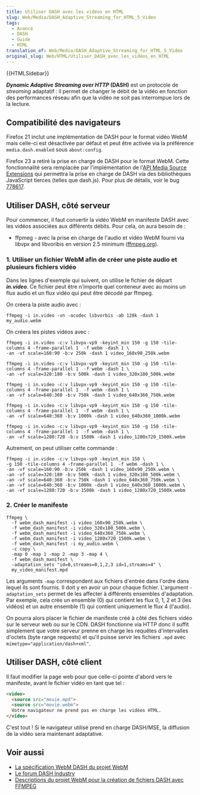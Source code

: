 ```yaml
---
title: Utiliser DASH avec les vidéos en HTML
slug: Web/Media/DASH_Adaptive_Streaming_for_HTML_5_Video
tags:
  - Avancé
  - DASH
  - Guide
  - HTML
translation_of: Web/Media/DASH_Adaptive_Streaming_for_HTML_5_Video
original_slug: Web/HTML/Utiliser_DASH_avec_les_vidéos_en_HTML
---
```

{{HTMLSidebar}}

**_Dynamic Adaptive Streaming over HTTP_ (DASH)** est un protocole de _streaming_ adaptatif : il permet de changer le débit de la vidéo en fonction des performances réseau afin que la vidéo ne soit pas interrompue lors de la lecture.

## Compatibilité des navigateurs

Firefox 21 inclut une implémentation de DASH pour le format vidéo WebM mais celle-ci est désactivée par défaut et peut être activée via la préférence `media.dash.enabled` sous `about:config`.

Firefox 23 a retiré la prise en charge de DASH pour le format WebM. Cette fonctionnalité sera remplacée par l'implémentation de l'[API Media Source Extensions](http://www.w3.org/TR/media-source/) qui permettra la prise en charge de DASH via des bibliothèques JavaScript tierces (telles que dash.js). Pour plus de détails, voir le bug [778617](https://bugzilla.mozilla.org/show_bug.cgi?id=778617).

## Utiliser DASH, côté serveur

Pour commencer, il faut convertir la vidéo WebM en manifeste DASH avec les vidéos associées aux différents débits. Pour cela, on aura besoin de :

- ffpmeg - avec la prise en charge de l'audio et vidéo WebM fourni via libvpx and libvoribis en version 2.5 minimum ([ffmpeg.org](http://www.ffmpeg.org/)).

### 1. Utiliser un fichier WebM afin de créer une piste audio et plusieurs fichiers vidéo

Dans les lignes d'exemple qui suivent, on utilise le fichier de départ **_in.video_**. Ce fichier peut être n'importe quel conteneur avec au moins un flux audio et un flux vidéo qui peut être décodé par ffmpeg.

On créera la piste audio avec :

    ffmpeg -i in.video -vn -acodec libvorbis -ab 128k -dash 1 my_audio.webm

On créera les pistes vidéos avec :

    ffmpeg -i in.video -c:v libvpx-vp9 -keyint_min 150 -g 150 -tile-columns 4 -frame-parallel 1  -f webm -dash 1 \
    -an -vf scale=160:90 -b:v 250k -dash 1 video_160x90_250k.webm

    ffmpeg -i in.video -c:v libvpx-vp9 -keyint_min 150 -g 150 -tile-columns 4 -frame-parallel 1  -f webm -dash 1 \
    -an -vf scale=320:180 -b:v 500k -dash 1 video_320x180_500k.webm

    ffmpeg -i in.video -c:v libvpx-vp9 -keyint_min 150 -g 150 -tile-columns 4 -frame-parallel 1  -f webm -dash 1 \
    -an -vf scale=640:360 -b:v 750k -dash 1 video_640x360_750k.webm

    ffmpeg -i in.video -c:v libvpx-vp9 -keyint_min 150 -g 150 -tile-columns 4 -frame-parallel 1  -f webm -dash 1 \
    -an -vf scale=640:360 -b:v 1000k -dash 1 video_640x360_1000k.webm

    ffmpeg -i in.video -c:v libvpx-vp9 -keyint_min 150 -g 150 -tile-columns 4 -frame-parallel 1  -f webm -dash 1 \
    -an -vf scale=1280:720 -b:v 1500k -dash 1 video_1280x720_1500k.webm

Autrement, on peut utiliser cette commande :

    ffmpeg -i in.video -c:v libvpx-vp9 -keyint_min 150 \
    -g 150 -tile-columns 4 -frame-parallel 1  -f webm -dash 1 \
    -an -vf scale=160:90 -b:v 250k -dash 1 video_160x90_250k.webm \
    -an -vf scale=320:180 -b:v 500k -dash 1 video_320x180_500k.webm \
    -an -vf scale=640:360 -b:v 750k -dash 1 video_640x360_750k.webm \
    -an -vf scale=640:360 -b:v 1000k -dash 1 video_640x360_1000k.webm \
    -an -vf scale=1280:720 -b:v 1500k -dash 1 video_1280x720_1500k.webm

### 2. Créer le manifeste

    ffmpeg \
      -f webm_dash_manifest -i video_160x90_250k.webm \
      -f webm_dash_manifest -i video_320x180_500k.webm \
      -f webm_dash_manifest -i video_640x360_750k.webm \
      -f webm_dash_manifest -i video_1280x720_1500k.webm \
      -f webm_dash_manifest -i my_audio.webm \
      -c copy \
      -map 0 -map 1 -map 2 -map 3 -map 4 \
      -f webm_dash_manifest \
      -adaptation_sets "id=0,streams=0,1,2,3 id=1,streams=4" \
      my_video_manifest.mpd

Les arguments `-map` correspondent aux fichiers d'entrée dans l'ordre dans lequel ils sont fournis. Il doit y en avoir un pour chaque fichier. L'argument `-adaptation_sets` permet de les affecter à différents ensembles d'adaptation. Par exemple, cela crée un ensemble (0) qui contient les flux 0, 1, 2 et 3 (les vidéos) et un autre ensemble (1) qui contient uniquement le flux 4 (l'audio).

On pourra alors placer le fichier de manifeste créé à côté des fichiers vidéo sur le serveur web ou sur le CDN. DASH fonctionne via HTTP donc il suffit simplement que votre serveur prenne en charge les requêtes d'intervalles d'octets (byte range requests) et qu'il puisse servir les fichiers `.mpd` avec `mimetype="application/dash+xml"`.

## Utiliser DASH, côté client

Il faut modifier la page web pour que celle-ci pointe d'abord vers le manifeste, avant le fichier vidéo en tant que tel :

```html
<video>
  <source src="movie.mpd">
  <source src="movie.webm">
  Votre navigateur ne prend pas en charge les vidéos HTML.
</video>
```

C'est tout !
Si le navigateur utilisé prend en charge DASH/MSE, la diffusion de la vidéo sera maintenant adaptative.

## Voir aussi

- [La spécification WebM DASH du projet WebM](http://wiki.webmproject.org/adaptive-streaming/webm-dash-specification)
- [Le forum DASH Industry](http://dashif.org/)
- [Descriptions du projet WebM pour la création de fichiers DASH avec FFMPEG](http://wiki.webmproject.org/adaptive-streaming/instructions-to-playback-adaptive-webm-using-dash)
